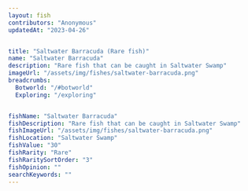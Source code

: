 ```yaml
---
layout: fish
contributors: "Anonymous"
updatedAt: "2023-04-26"


title: "Saltwater Barracuda (Rare fish)"
name: "Saltwater Barracuda"
description: "Rare fish that can be caught in Saltwater Swamp"
imageUrl: "/assets/img/fishes/saltwater-barracuda.png"
breadcrumbs:
  Botworld: "/#botworld"
  Exploring: "/exploring"


fishName: "Saltwater Barracuda"
fishDescription: "Rare fish that can be caught in Saltwater Swamp"
fishImageUrl: "/assets/img/fishes/saltwater-barracuda.png"
fishLocation: "Saltwater Swamp"
fishValue: "30"
fishRarity: "Rare"
fishRaritySortOrder: "3"
fishOpinion: ""
searchKeywords: ""
---
```


